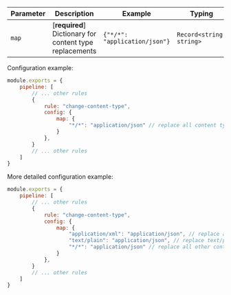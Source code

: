 | Parameter | Description                          | Example                     | Typing              | Default |
|----------|-----------------------------------|----------------------------|------------------------|-----------|
| `map`    | [**required**] Dictionary for content type replacements | `{"*/*": "application/json"}` | `Record<string, string>` | `{}`        |

Configuration example:

```js
module.exports = {
    pipeline: [
        // ... other rules
        {
            rule: "change-content-type",
            config: {
                map: {
                    "*/*": "application/json" // replace all content types with application/json
                }
            },
        }
        // ... other rules
    ]
}
```

More detailed configuration example:

```js
module.exports = {
    pipeline: [
        // ... other rules
        {
            rule: "change-content-type",
            config: {
                map: {
                    "application/xml": "application/json", // replace application/xml with application/json
                    "text/plain": "application/json", // replace text/plain with application/json
                    "*/*": "application/json" // replace all other content types with application/json
                }
            },
        }
        // ... other rules
    ]
}
``` 